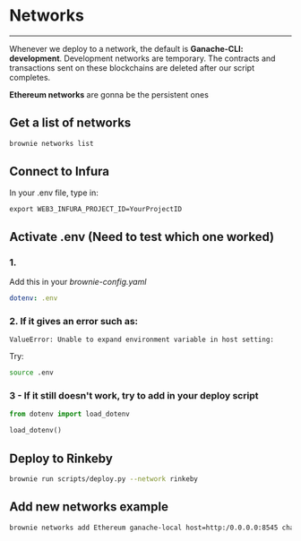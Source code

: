 # Networks
---
Whenever we deploy to a network, the default is **Ganache-CLI: development**.
Development networks are temporary. The contracts and transactions sent 
on these blockchains are deleted after our script completes.

**Ethereum networks** are gonna be the persistent ones

## Get a list of networks
```bash
brownie networks list
```

## Connect to Infura 
In your .env file, type in:
```
export WEB3_INFURA_PROJECT_ID=YourProjectID
```

## Activate .env (Need to test which one worked)
### 1.
Add this in your _brownie-config.yaml_
```yaml
dotenv: .env
```
### 2. If it gives an error such as:
`ValueError: Unable to expand environment variable in host setting:`

Try:

```bash
source .env
```
### 3 - If it still doesn't work, try to add in your deploy script
```python
from dotenv import load_dotenv

load_dotenv()
```

## Deploy to Rinkeby
```bash
brownie run scripts/deploy.py --network rinkeby
```

## Add new networks example
```bash
brownie networks add Ethereum ganache-local host=http:/0.0.0.0:8545 chainid=1337
```